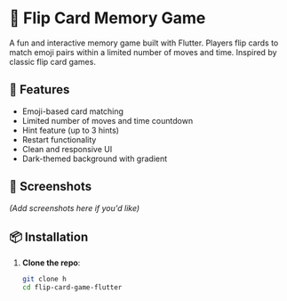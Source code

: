 # 🧠 Flip Card Memory Game

A fun and interactive memory game built with Flutter. Players flip cards to match emoji pairs within a limited number of moves and time. Inspired by classic flip card games.

## 🚀 Features

- Emoji-based card matching
- Limited number of moves and time countdown
- Hint feature (up to 3 hints)
- Restart functionality
- Clean and responsive UI
- Dark-themed background with gradient

## 📱 Screenshots

*(Add screenshots here if you'd like)*

## 📦 Installation

1. **Clone the repo**:
   ```bash
   git clone h
   cd flip-card-game-flutter
